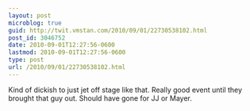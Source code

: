 ```yaml
---
layout: post
microblog: true
guid: http://twit.vmstan.com/2010/09/01/22730538102.html
post_id: 3046752
date: 2010-09-01T12:27:56-0600
lastmod: 2010-09-01T12:27:56-0600
type: post
url: /2010/09/01/22730538102.html
---
```

Kind of dickish to just jet off stage like that. Really good event until they brought that guy out. Should have gone for JJ or Mayer.
